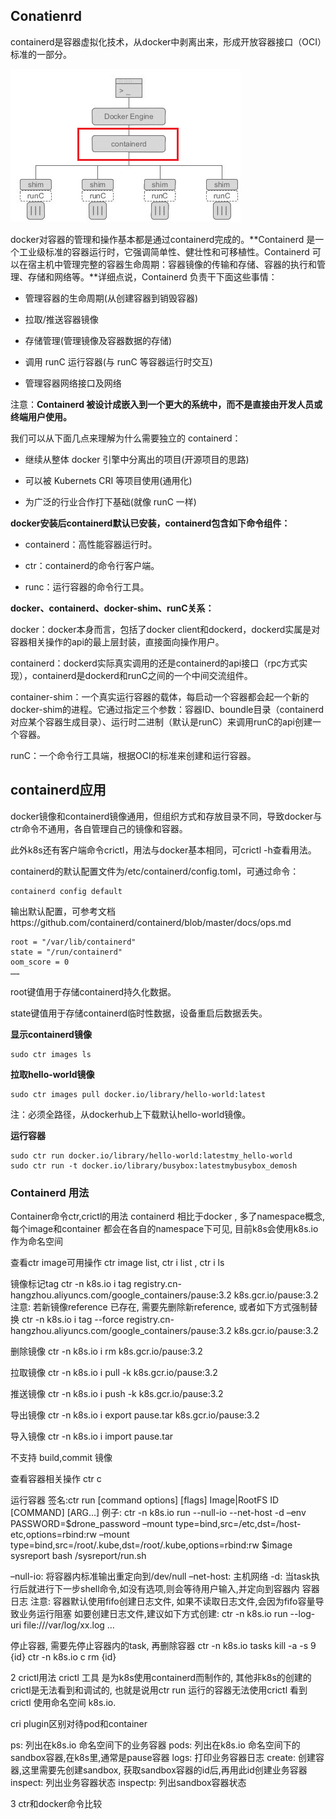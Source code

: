 ## Conatienrd

containerd是容器虚拟化技术，从docker中剥离出来，形成开放容器接口（OCI）标准的一部分。

![img](assets/791475-20190511230008829-783521255.png) 

docker对容器的管理和操作基本都是通过containerd完成的。**Containerd 是一个工业级标准的容器运行时，它强调简单性、健壮性和可移植性。Containerd 可以在宿主机中管理完整的容器生命周期：容器镜像的传输和存储、容器的执行和管理、存储和网络等。**详细点说，Containerd 负责干下面这些事情：

- 管理容器的生命周期(从创建容器到销毁容器)

- 拉取/推送容器镜像

- 存储管理(管理镜像及容器数据的存储)

- 调用 runC 运行容器(与 runC 等容器运行时交互)

- 管理容器网络接口及网络

注意：**Containerd 被设计成嵌入到一个更大的系统中，而不是直接由开发人员或终端用户使用。**

我们可以从下面几点来理解为什么需要独立的 containerd：

- 继续从整体 docker 引擎中分离出的项目(开源项目的思路)

- 可以被 Kubernets CRI 等项目使用(通用化)

- 为广泛的行业合作打下基础(就像 runC 一样)

**docker安装后containerd默认已安装，containerd包含如下命令组件：**

- containerd：高性能容器运行时。

- ctr：containerd的命令行客户端。

- runc：运行容器的命令行工具。

**docker、containerd、docker-shim、runC关系：**

docker：docker本身而言，包括了docker client和dockerd，dockerd实属是对容器相关操作的api的最上层封装，直接面向操作用户。

containerd：dockerd实际真实调用的还是containerd的api接口（rpc方式实现），containerd是dockerd和runC之间的一个中间交流组件。

container-shim：一个真实运行容器的载体，每启动一个容器都会起一个新的docker-shim的进程。它通过指定三个参数：容器ID、boundle目录（containerd对应某个容器生成目录）、运行时二进制（默认是runC）来调用runC的api创建一个容器。

runC：一个命令行工具端，根据OCI的标准来创建和运行容器。



## containerd应用

docker镜像和containerd镜像通用，但组织方式和存放目录不同，导致docker与ctr命令不通用，各自管理自己的镜像和容器。

此外k8s还有客户端命令crictl，用法与docker基本相同，可crictl -h查看用法。

containerd的默认配置文件为/etc/containerd/config.toml，可通过命令：

```
containerd config default
```

输出默认配置，可参考文档https://github.com/containerd/containerd/blob/master/docs/ops.md

```
root = "/var/lib/containerd"
state = "/run/containerd"
oom_score = 0
……
```

root键值用于存储containerd持久化数据。

state键值用于存储containerd临时性数据，设备重启后数据丢失。

**显示containerd镜像**

```
sudo ctr images ls
```

**拉取hello-world镜像**

```
sudo ctr images pull docker.io/library/hello-world:latest
```

注：必须全路径，从dockerhub上下载默认hello-world镜像。

**运行容器**

```
sudo ctr run docker.io/library/hello-world:latestmy_hello-world
sudo ctr run -t docker.io/library/busybox:latestmybusybox_demosh
```



### Containerd 用法

Container命令ctr,crictl的用法
containerd 相比于docker , 多了namespace概念, 每个image和container 都会在各自的namespace下可见, 目前k8s会使用k8s.io 作为命名空间

查看ctr image可用操作
ctr image list, ctr i list , ctr i ls

镜像标记tag
ctr -n k8s.io i tag registry.cn-hangzhou.aliyuncs.com/google_containers/pause:3.2 k8s.gcr.io/pause:3.2
注意: 若新镜像reference 已存在, 需要先删除新reference, 或者如下方式强制替换
ctr -n k8s.io i tag --force registry.cn-hangzhou.aliyuncs.com/google_containers/pause:3.2 k8s.gcr.io/pause:3.2

删除镜像
ctr -n k8s.io i rm k8s.gcr.io/pause:3.2

拉取镜像
ctr -n k8s.io i pull -k k8s.gcr.io/pause:3.2

推送镜像
ctr -n k8s.io i push -k k8s.gcr.io/pause:3.2

导出镜像
ctr -n k8s.io i export pause.tar k8s.gcr.io/pause:3.2

导入镜像
ctr -n k8s.io i import pause.tar

不支持 build,commit 镜像

查看容器相关操作
ctr c

运行容器
签名:ctr run [command options] [flags] Image|RootFS ID [COMMAND] [ARG…]
例子:
ctr -n k8s.io run --null-io --net-host -d
–env PASSWORD=$drone_password
–mount type=bind,src=/etc,dst=/host-etc,options=rbind:rw
–mount type=bind,src=/root/.kube,dst=/root/.kube,options=rbind:rw
$image sysreport bash /sysreport/run.sh

–null-io: 将容器内标准输出重定向到/dev/null
–net-host: 主机网络
-d: 当task执行后就进行下一步shell命令,如没有选项,则会等待用户输入,并定向到容器内
容器日志
注意: 容器默认使用fifo创建日志文件, 如果不读取日志文件,会因为fifo容量导致业务运行阻塞
如要创建日志文件,建议如下方式创建:
ctr -n k8s.io run --log-uri file:///var/log/xx.log …

停止容器, 需要先停止容器内的task, 再删除容器
ctr -n k8s.io tasks kill -a -s 9 {id}
ctr -n k8s.io c rm {id}

2 crictl用法
crictl 工具 是为k8s使用containerd而制作的, 其他非k8s的创建的 crictl是无法看到和调试的, 也就是说用ctr run 运行的容器无法使用crictl 看到
crictl 使用命名空间 k8s.io.

cri plugin区别对待pod和container

ps: 列出在k8s.io 命名空间下的业务容器
pods: 列出在k8s.io 命名空间下的sandbox容器,在k8s里,通常是pause容器
logs: 打印业务容器日志
create: 创建容器,这里需要先创建sandbox, 获取sandbox容器的id后,再用此id创建业务容器
inspect: 列出业务容器状态
inspectp: 列出sandbox容器状态

3 ctr和docker命令比较



